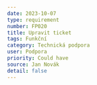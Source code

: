 ```yaml
---
date: 2023-10-07
type: requirement
number: FP020
title: Upravit ticket
tags: Funkční
category: Technická podpora
user: Podpora
priority: Could have
source: Jan Novák
detail: false
---
```



